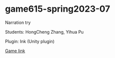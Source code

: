 # game615-spring2023-07

Narration try

Students: HongCheng Zhang, Yihua Pu

Plugin: Ink (Unity plugin)

[Game link](https://zhang-ale.github.io/game615-spring2023-07/play)
